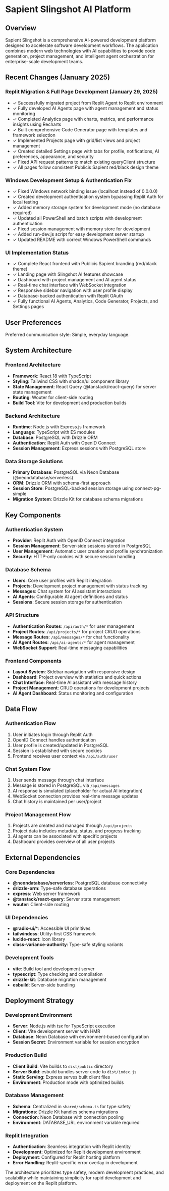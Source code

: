 # Sapient Slingshot AI Platform

## Overview

Sapient Slingshot is a comprehensive AI-powered development platform designed to accelerate software development workflows. The application combines modern web technologies with AI capabilities to provide code generation, project management, and intelligent agent orchestration for enterprise-scale development teams.

## Recent Changes (January 2025)

### Replit Migration & Full Page Development (January 29, 2025)
- ✓ Successfully migrated project from Replit Agent to Replit environment
- ✓ Fully developed AI Agents page with agent management and status monitoring
- ✓ Completed Analytics page with charts, metrics, and performance insights using Recharts
- ✓ Built comprehensive Code Generator page with templates and framework selection
- ✓ Implemented Projects page with grid/list views and project management
- ✓ Created detailed Settings page with tabs for profile, notifications, AI preferences, appearance, and security
- ✓ Fixed API request patterns to match existing queryClient structure
- ✓ All pages follow consistent Publicis Sapient red/black design theme

### Windows Development Setup & Authentication Fix
- ✓ Fixed Windows network binding issue (localhost instead of 0.0.0.0)
- ✓ Created development authentication system bypassing Replit Auth for local testing
- ✓ Added memory storage system for development mode (no database required)
- ✓ Updated all PowerShell and batch scripts with development authentication
- ✓ Fixed session management with memory store for development
- ✓ Added run-dev.js script for easy development server startup
- ✓ Updated README with correct Windows PowerShell commands

### UI Implementation Status
- ✓ Complete React frontend with Publicis Sapient branding (red/black theme)
- ✓ Landing page with Slingshot AI features showcase
- ✓ Dashboard with project management and AI agent status
- ✓ Real-time chat interface with WebSocket integration
- ✓ Responsive sidebar navigation with user profile display
- ✓ Database-backed authentication with Replit OAuth
- ✓ Fully functional AI Agents, Analytics, Code Generator, Projects, and Settings pages

## User Preferences

Preferred communication style: Simple, everyday language.

## System Architecture

### Frontend Architecture
- **Framework**: React 18 with TypeScript
- **Styling**: Tailwind CSS with shadcn/ui component library
- **State Management**: React Query (@tanstack/react-query) for server state management
- **Routing**: Wouter for client-side routing
- **Build Tool**: Vite for development and production builds

### Backend Architecture
- **Runtime**: Node.js with Express.js framework
- **Language**: TypeScript with ES modules
- **Database**: PostgreSQL with Drizzle ORM
- **Authentication**: Replit Auth with OpenID Connect
- **Session Management**: Express sessions with PostgreSQL store

### Data Storage Solutions
- **Primary Database**: PostgreSQL via Neon Database (@neondatabase/serverless)
- **ORM**: Drizzle ORM with schema-first approach
- **Session Store**: PostgreSQL-backed session storage using connect-pg-simple
- **Migration System**: Drizzle Kit for database schema migrations

## Key Components

### Authentication System
- **Provider**: Replit Auth with OpenID Connect integration
- **Session Management**: Server-side sessions stored in PostgreSQL
- **User Management**: Automatic user creation and profile synchronization
- **Security**: HTTP-only cookies with secure session handling

### Database Schema
- **Users**: Core user profiles with Replit integration
- **Projects**: Development project management with status tracking
- **Messages**: Chat system for AI assistant interactions
- **AI Agents**: Configurable AI agent definitions and status
- **Sessions**: Secure session storage for authentication

### API Structure
- **Authentication Routes**: `/api/auth/*` for user management
- **Project Routes**: `/api/projects/*` for project CRUD operations
- **Message Routes**: `/api/messages/*` for chat functionality
- **AI Agent Routes**: `/api/ai-agents/*` for agent management
- **WebSocket Support**: Real-time messaging capabilities

### Frontend Components
- **Layout System**: Sidebar navigation with responsive design
- **Dashboard**: Project overview with statistics and quick actions
- **Chat Interface**: Real-time AI assistant with message history
- **Project Management**: CRUD operations for development projects
- **AI Agent Dashboard**: Status monitoring and configuration

## Data Flow

### Authentication Flow
1. User initiates login through Replit Auth
2. OpenID Connect handles authentication
3. User profile is created/updated in PostgreSQL
4. Session is established with secure cookies
5. Frontend receives user context via `/api/auth/user`

### Chat System Flow
1. User sends message through chat interface
2. Message is stored in PostgreSQL via `/api/messages`
3. AI response is simulated (placeholder for actual AI integration)
4. WebSocket connection provides real-time message updates
5. Chat history is maintained per user/project

### Project Management Flow
1. Projects are created and managed through `/api/projects`
2. Project data includes metadata, status, and progress tracking
3. AI agents can be associated with specific projects
4. Dashboard provides overview of all user projects

## External Dependencies

### Core Dependencies
- **@neondatabase/serverless**: PostgreSQL database connectivity
- **drizzle-orm**: Type-safe database operations
- **express**: Web server framework
- **@tanstack/react-query**: Server state management
- **wouter**: Client-side routing

### UI Dependencies
- **@radix-ui/***: Accessible UI primitives
- **tailwindcss**: Utility-first CSS framework
- **lucide-react**: Icon library
- **class-variance-authority**: Type-safe styling variants

### Development Tools
- **vite**: Build tool and development server
- **typescript**: Type checking and compilation
- **drizzle-kit**: Database migration management
- **esbuild**: Server-side bundling

## Deployment Strategy

### Development Environment
- **Server**: Node.js with tsx for TypeScript execution
- **Client**: Vite development server with HMR
- **Database**: Neon Database with environment-based configuration
- **Session Secret**: Environment variable for session encryption

### Production Build
- **Client Build**: Vite builds to `dist/public` directory
- **Server Build**: esbuild bundles server code to `dist/index.js`
- **Static Serving**: Express serves built client files
- **Environment**: Production mode with optimized builds

### Database Management
- **Schema**: Centralized in `shared/schema.ts` for type safety
- **Migrations**: Drizzle Kit handles schema migrations
- **Connection**: Neon Database with connection pooling
- **Environment**: DATABASE_URL environment variable required

### Replit Integration
- **Authentication**: Seamless integration with Replit identity
- **Development**: Optimized for Replit development environment
- **Deployment**: Configured for Replit hosting platform
- **Error Handling**: Replit-specific error overlay in development

The architecture prioritizes type safety, modern development practices, and scalability while maintaining simplicity for rapid development and deployment on the Replit platform.